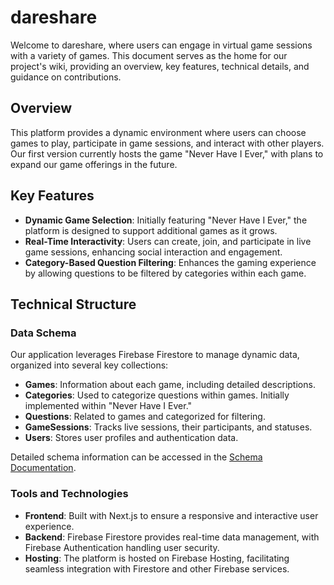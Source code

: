 # dareshare

Welcome to dareshare, where users can engage in virtual game sessions with a variety of games. This document serves as the home for our project's wiki, providing an overview, key features, technical details, and guidance on contributions.

## Overview

This platform provides a dynamic environment where users can choose games to play, participate in game sessions, and interact with other players. Our first version currently hosts the game "Never Have I Ever," with plans to expand our game offerings in the future.

## Key Features

- **Dynamic Game Selection**: Initially featuring "Never Have I Ever," the platform is designed to support additional games as it grows.
- **Real-Time Interactivity**: Users can create, join, and participate in live game sessions, enhancing social interaction and engagement.
- **Category-Based Question Filtering**: Enhances the gaming experience by allowing questions to be filtered by categories within each game.

## Technical Structure

### Data Schema

Our application leverages Firebase Firestore to manage dynamic data, organized into several key collections:
- **Games**: Information about each game, including detailed descriptions.
- **Categories**: Used to categorize questions within games. Initially implemented within "Never Have I Ever."
- **Questions**: Related to games and categorized for filtering.
- **GameSessions**: Tracks live sessions, their participants, and statuses.
- **Users**: Stores user profiles and authentication data.

Detailed schema information can be accessed in the [Schema Documentation](https://github.com/gootieno/dareshareweb/wiki/Firebase-Collections).

### Tools and Technologies

- **Frontend**: Built with Next.js to ensure a responsive and interactive user experience.
- **Backend**: Firebase Firestore provides real-time data management, with Firebase Authentication handling user security.
- **Hosting**: The platform is hosted on Firebase Hosting, facilitating seamless integration with Firestore and other Firebase services.
